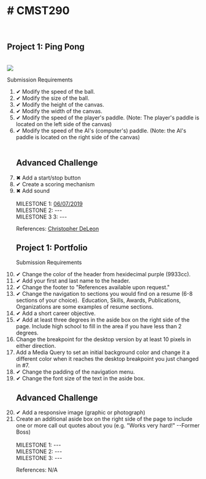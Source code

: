 <h1># CMST290</h1> <br>
<h2>Project 1: Ping Pong</h2><br>
<img src="https://thumbs.gfycat.com/MintyHardHammerkop-small.gif" />
<p>Submission Requirements</p>
<ol>
  <li>✔ Modify the speed of the ball.</li> 
  <li>✔ Modify the size of the ball.</li>
  <li>✔ Modify the height of the canvas.</li>
  <li>✔ Modify the width of the canvas.</li>
  <li>✔ Modify the speed of the player's paddle. (Note: The player's paddle is located on the left side of the canvas)</li>
  <li>✔ Modify the speed of the AI's (computer's) paddle. (Note: the AI's paddle is located on the right side of the canvas)</li>
<br>
<h2>Advanced Challenge</h2>
  <li>✖ Add a start/stop button</li>
  <li>✔ Create a scoring mechanism</li>
  <li>✖ Add sound </li><br>
MILESTONE 1: <a href="https://jessforux.github.io/CMST290/project1">06/07/2019</a><br>
MILESTONE 2: ---<br>
MILESTONE 3 3: ---<br>
<p>References: <a href="https://www.udemy.com/user/christopherleedeleon/"> Christopher DeLeon </a></p>

<h2>Project 1: Portfolio</h2>
<p>Submission Requirements</p>
  <li>✔ Change the color of the header from hexidecimal purple (9933cc).</li>
  <li>✔ Add your first and last name to the header.</li>
  <li>✔ Change the footer to "References available upon request."</li>
  <li>✔ Change the navigation to sections you would find on a resume (6-8 sections of your choice).  Education, Skills, Awards, Publications, Organizations are some examples of resume sections.</li>
  <li>✔ Add a short career objective.</li>
  <li>✔ Add at least three degrees in the aside box on the right side of the page. Include high school to fill in the area if you have less than 2 degrees.</li>
  <li>Change the breakpoint for the desktop version by at least 10 pixels in either direction.</li>
  <li>Add a Media Query to set an initial background color and change it a different color when it reaches the desktop breakpoint you just changed in #7.</li>
  <li>✔ Change the padding of the navigation menu.</li>
  <li>✔ Change the font size of the text in the aside box.</li>
  <h2>Advanced Challenge</h2>
  <li>✔ Add a responsive image (graphic or photograph)</li>
  <li>Create an additional aside box on the right side of the page to include one or more call out quotes about you (e.g. "Works very hard!" --Former Boss)</li><br>
MILESTONE 1: ---<br>
MILESTONE 2: ---<br>
MILESTONE 3: ---<br>
<p>References: N/A</p>
</ol>
